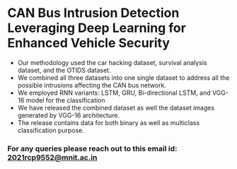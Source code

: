 # CAN Bus Intrusion Detection Leveraging Deep Learning for Enhanced Vehicle Security
 - Our methodology used the car hacking dataset, survival analysis dataset, and the OTIDS dataset. 
 - We combined all three datasets into one single dataset to address all the possible intrusions affecting the CAN bus network.
 - We employed RNN variants: LSTM, GRU, Bi-directional LSTM, and VGG-16 model for the classification
 - We have released the combined dataset as well the dataset images generated by VGG-16 architecture.
 - The release contains data for both binary as well as multiclass classification purpose.
### For any queries please reach out to this email id: 2021rcp9552@mnit.ac.in
